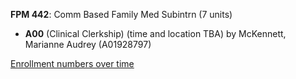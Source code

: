 **FPM 442**: Comm Based Family Med Subintrn (7 units)

- **A00** (Clinical Clerkship) (time and location TBA) by McKennett, Marianne Audrey (A01928797)

[Enrollment numbers over time](./FPM442.tsv)
